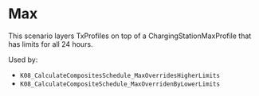 # Max

This scenario layers TxProfiles on top of a ChargingStationMaxProfile that has
limits for all 24 hours.

Used by:

* `K08_CalculateCompositesSchedule_MaxOverridesHigherLimits`
* `K08_CalculateCompositeSchedule_MaxOverridenByLowerLimits`

